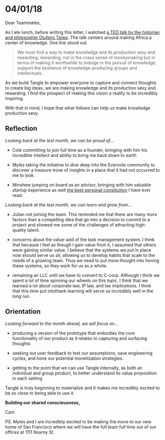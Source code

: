 # 04/01/18

Dear Teammates,

As I ate lunch, before writing this letter, I watched [a TED talk by the historian and philosopher Olufemi Taiwo](https://www.ted.com/talks/oluf_mi_taiwo_why_africa_must_become_a_center_of_knowledge_again). The talk centers around making Africa a center of knowledge. One line stood out.

> We must find a way to make knowledge and its production sexy and rewarding; rewarding, not in the crass sense of moneymaking but in terms of making it worthwhile to indulge in the pursuit of knowledge, support the existence of knowledge-producing groups and intellectuals.

As we build Tangle to empower everyone to capture and connect thoughts to create big ideas, we are making knowledge and its production sexy and rewarding. I find the prospect of making this vision a reality to be incredibly inspiring.

With that in mind, I hope that what follows can help us make knowledge production sexy.

## Reflection

_Looking back at the last month, we can be proud of..._

* Cole committing to join full time as a founder, bringing with him his incredible intellect and ability to bring me back down to earth

* Myles taking the initiative to dive deep into the Evernote community to discover a treasure trove of insights in a place that it had not occurred to me to look.

* Minshew jumping on board as an advisor, bringing with him valuable startup experience as well [the best personal constitution](http://www.willminshew.com/2018/03/27/personal-constitutions/) I have ever read.

_Looking back at the last month, we can learn and grow from..._

* Julian not joining the team. This reminded me that there are many more factors than a compelling idea that go into a decision to commit to a project and showed me some of the challenges of attracting high-quality talent.

* concerns about the value-add of the task management system. I think that because I feel as though I gain value from it, I assumed that others were gaining similar value. I believe that the systems we put in place now should serve us all, allowing us to develop habits that scale to the needs of a growing team. Thus we need to put more thought into honing these systems, so they work for us as a whole.

* remaining an LLC until we have to convert to C-corp. Although I think we spent a lot of time spinning our wheels on this topic, I think that we learned a lot about corporate law, IP law, and tax implications. I think that this time put intothank learning will serve us incredibly well in the long run.

## Orientation

_Looking forward to the month ahead, we will focus on..._

* producing a version of the prototype that embodies the core functionality of our product as it relates to capturing and surfacing thoughts

* seeking out user feedback to test our assumptions, save engineering cycles, and hone our potential monetization strategies.

* getting to the point that we can use Tangle internally, as both an individual and group product, to better understand its value proposition in each setting

Tangle is truly beginning to materialize and it makes me incredibly excited to be so close to being able to use it.

**Building our shared consciousness,**

Cam

PS. Myles and I are incredibly excited to be making the move to our new home of San Francisco where we will have the full team full time out of our offices at 1111 Kearny St.
